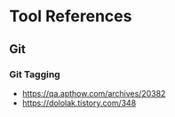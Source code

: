 # Tool References

## Git

### Git Tagging

- https://qa.apthow.com/archives/20382
- https://dololak.tistory.com/348